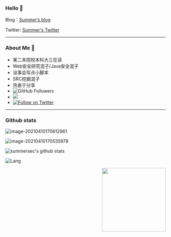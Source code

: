 ### Hello 👋

Blog：[Summer‘s blog]( https://summersec.github.io/ )

Twitter: [Summer's Twitter]( https://twitter.com/SecSummers )

---

### About Me &#x1F4E3;

* 某二本院校本科大三在读
* Web安全研究混子/Java安全混子
* 没事会写点小脚本
* SRC挖掘混子
* 热衷于分享
* ![GitHub Followers](https://img.shields.io/github/followers/SummerSec.svg?style=social&label=Follow)
* ![](https://visitor-badge.laobi.icu/badge?page_id=SummerSec.SummerSec)
* [![Follow on Twitter](https://img.shields.io/twitter/follow/SecSummers.svg)](https://twitter.com/intent/follow?screen_name=SecSummers)



---

### Github stats

![image-20210410170612961](https://gitee.com/samny/images/raw/master/13u06er13ec/13u06er13ec.png)

![image-20210410170535978](https://gitee.com/samny/images/raw/master/36u05er36ec/36u05er36ec.png)



![summersec's github stats](https://github-readme-stats.vercel.app/api?username=summersec&count_private=true&show_icons=true)



![Lang](https://github-readme-stats.vercel.app/api/top-langs/?username=summersec&layout=compact)



<img align='right' src="https://profile-counter.glitch.me/summersec/count.svg" width="200">

